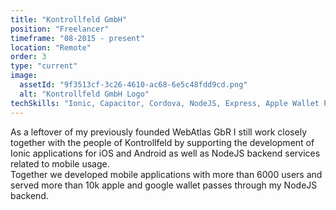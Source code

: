 ```yaml
---
title: "Kontrollfeld GmbH"
position: "Freelancer"
timeframe: "08-2015 - present"
location: "Remote"
order: 3
type: "current"
image:
  assetId: "9f3513cf-3c26-4610-ac68-6e5c48fdd9cd.png"
  alt: "Kontrollfeld GmbH Logo"
techSkills: "Ionic, Capacitor, Cordova, NodeJS, Express, Apple Wallet Pass, Google Wallet, Javascript, Typescript, Github, Github Actions, Gitlab"
---
```


As a leftover of my previously founded WebAtlas GbR I still work closely together with the people of Kontrollfeld by supporting the development of Ionic applications for iOS and Android as well as NodeJS backend services related to mobile usage.  
Together we developed mobile applications with more than 6000 users and served more than 10k apple and google wallet passes through my NodeJS backend.

